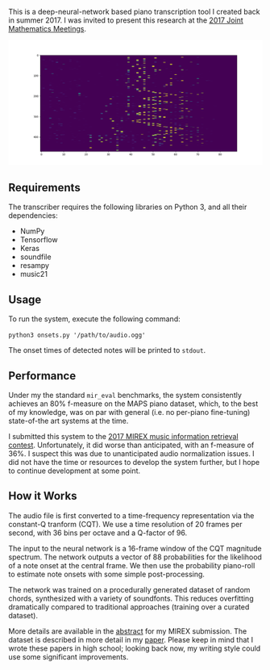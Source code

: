 This is a deep-neural-network based piano transcription tool I created back in summer 2017.
I was invited to present this research at the [2017 Joint Mathematics Meetings](https://jointmathematicsmeetings.org/meetings/national/jmm2017/2180_program_thursday.html).

![Image of probability piano-roll](https://github.com/wgxli/piano-transcription/raw/master/evaluation-1.png)

Requirements
------------
The transcriber requires the following libraries on Python 3, and all their dependencies:

* NumPy
* Tensorflow
* Keras
* soundfile
* resampy
* music21

Usage
-----
To run the system, execute the following command:

`python3 onsets.py '/path/to/audio.ogg'`

The onset times of detected notes will be printed to `stdout`.

Performance
-----------
Under my the standard `mir_eval` benchmarks, the system consistently achieves an 80% f-measure
on the MAPS piano dataset,
which, to the best of my knowledge,
was on par with general (i.e. no per-piano fine-tuning)
state-of-the art systems at the time.

I submitted this system to the
[2017 MIREX music information retrieval contest](https://www.music-ir.org/mirex/wiki/2017:Multiple_Fundamental_Frequency_Estimation_%26_Tracking_Results_-_MIREX_Dataset).
Unfortunately, it did worse than anticipated, with an f-measure of 36%.
I suspect this was due to unanticipated audio normalization issues.
I did not have the time or resources to develop the system further,
but I hope to continue development at some point.

How it Works
------------
The audio file is first converted to a time-frequency representation
via the constant-Q tranform (CQT).
We use a time resolution of 20 frames per second,
with 36 bins per octave and a Q-factor of 96.

The input to the neural network is
a 16-frame window of the CQT magnitude spectrum.
The network outputs a vector of 88 probabilities for
the likelihood of a note onset at the central frame.
We then use the probability piano-roll
to estimate note onsets with some simple post-processing.

The network was trained on a procedurally generated dataset
of random chords, synthesized with a variety of soundfonts.
This reduces overfitting dramatically compared to traditional approaches (training over a curated dataset).

More details are available in the [abstract](https://www.music-ir.org/mirex/abstracts/2017/SL1.pdf) for my MIREX submission.
The dataset is described in more detail in my [paper](https://arxiv.org/abs/1707.08438).
Please keep in mind that I wrote these papers in high school;
looking back now, my writing style could use some significant improvements.
